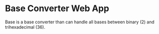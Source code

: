 # Base Converter Web App

Base is a base converter than can handle all bases between binary (2) and trihexadecimal (36).